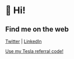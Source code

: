 # 👋 Hi! 

## Find me on the web
[Twitter](https://twitter.com/marcelrojas2k) | [LinkedIn](https://linkedin.com/in/marcel-rojas)

[Use my Tesla referral code!](https://ts.la/marcel57821)
